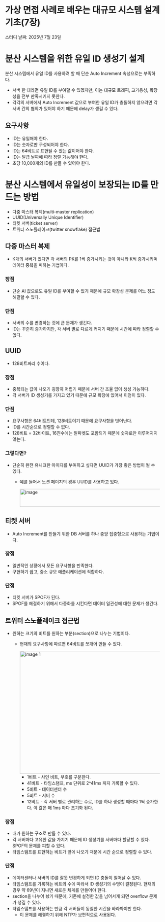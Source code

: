 # 가상 면접 사례로 배우는 대규모 시스템 설계 기초(7장)

스터디 날짜: 2025년 7월 23일

# 분산 시스템을 위한 유일 ID 생성기 설계

분산 시스템에서 유일 ID를 사용하려 할 때 단순 Auto Increment 속성으로는 부족하다.

- 서버 한 대라면 유일 ID를 부여할 수 있겠지만, 이는 대규모 트래픽, 고가용성, 확장성을 전부 만족시키지 못한다.
- 각각의 서버에서 Auto Increment 값으로 부여한 유일 ID가 충돌하지 않으려면 각 서버 간의 협의가 있어야 하기 때문에 delay가 생길 수 있다.

## 요구사항

- ID는 유일해야 한다.
- ID는 숫자로만 구성되어야 한다.
- ID는 64비트로 표현될 수 있는 값이어야 한다.
- ID는 발급 날짜에 따라 정렬 가능해야 한다.
- 초당 10,000개의 ID를 만들 수 있어야 한다.

# 분산 시스템에서 유일성이 보장되는 ID를 만드는 방법

- 다중 마스터 복제(multi-master replication)
- UUID(Universally Unique Identifier)
- 티켓 서버(ticket server)
- 트위터 스노플레이크(twitter snowflake) 접근법

## 다중 마스터 복제

- K개의 서버가 있다면 각 서버의 PK를 1씩 증가시키는 것이 아니라 K씩 증가시키며 데이터 중복을 피하는 기법이다.

### 장점

- 단순 AI 값으로도 유일 ID를 부여할 수 있기 때문에 규모 확장성 문제를 어느 정도 해결할 수 있다.

### 단점

- 서버의 수를 변경하는 것에 큰 문제가 생긴다.
- ID는 꾸준히 증가하지만, 각 서버 별로 다르게 커지기 때문에 시간에 따라 정렬할 수 없다.

## UUID

- 128비트짜리 수이다.

### 장점

- 중복되는 값이 나오기 굉장히 어렵기 때문에 서버 간 조율 없이 생성 가능하다.
- 각 서버가 ID 생성기를 가지고 있기 때문에 규모 확장에 있어서 이점이 있다.

### 단점

- 요구사항은 64비트인데, 128비트이기 때문에 요구사항을 벗어난다.
- ID를 시간순으로 정렬할 수 없다.
- 128비트 = 32바이트, 16진수에는 알파벳도 포함되기 때문에 숫자로만 이루어지지 않는다.

### 그렇다면?

- 단순히 완전 유니크한 아이디를 부여하고 싶다면 UUID가 가장 좋은 방법이 될 수 있다.
    - 예를 들어서 노션 페이지의 경우 UUID를 사용하고 있다.
        
        <img width="581" height="58" alt="image" src="https://github.com/user-attachments/assets/00be52f4-165d-4520-81a0-ff17e24780bb" />

        

## 티켓 서버

- Auto Increment를 만들기 위한 DB 서버를 하나 중앙 집중형으로 사용하는 기법이다.

### 장점

- 일반적인 상황에서 모든 요구사항을 만족한다.
- 구현하기 쉽고, 중소 규모 애플리케이션에 적합하다.

### 단점

- 티켓 서버가 SPOF가 된다.
- SPOF를 해결하기 위해서 다중화를 시킨다면 데이터 일관성에 대한 문제가 생긴다.

## 트위터 스노플레이크 접근법

- 원하는 크기의 비트를 원하는 부분(section)으로 나누는 기법이다.
    - 현재의 요구사항에 따르면 64비트를 쪼개어 만들 수 있다.
        
        <img width="1938" height="398" alt="image 1" src="https://github.com/user-attachments/assets/3605fd7c-230d-4ad1-8e48-deb698d8d1a1" />

        
        - 1비트 - 사인 비트, 부호를 구분한다.
        - 41비트 - 타임스탬프, ms 단위로 2^41ms 까지 기록할 수 있다.
        - 5비트 - 데이터센터 수
        - 5비트 - 서버 수
        - 12비트 - 각 서버 별로 관리하는 수로, ID를 하나 생성할 때마다 1씩 증가한다. 이 값은 매 1ms 마다 초기화 된다.

### 장점

- 내가 원하는 구조로 만들 수 있다.
- 각 서버마다 고유한 값을 가지기 때문에 ID 생성기를 서버마다 할당할 수 있다. SPOF의 문제를 피할 수 있다.
- 타임스탬프를 표현하는 비트가 앞에 나오기 때문에 시간 순으로 정렬할 수 있다.

### 단점

- 데이터센터나 서버의 ID를 잘못 변경하게 되면 ID 충돌이 일어날 수 있다.
- 타임스탬프를 기록하는 비트의 수에 따라서 ID 생성기의 수명이 결정된다. 현재의 경우 약 69년이 지나면 새로운 체계를 만들어야 한다.
- section을 나누어 놨기 때문에, 기존에 설정한 값을 넘어서게 되면 overflow 문제가 생길 수 있다.
- 타임스탬프를 사용하는 만큼 각 서버들이 동일한 시간을 바라봐야만 한다.
    - 이 문제를 해결하기 위해 NTP가 보편적으로 사용된다.
